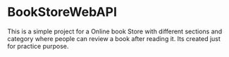 # BookStoreWebAPI
This is a simple project for a Online book Store with different sections and category where people can review a book after reading it. Its created just for practice purpose.
